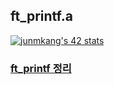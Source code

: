 ## ft_printf.a

[![junmkang's 42 stats](https://badge42.herokuapp.com/api/stats/junmkang)](https://github.com/k010103/libftprintf.a)

### [ft_printf 정리](https://jun-13.tistory.com/3?category=903988)
